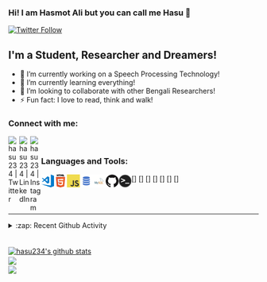 ### Hi! I am Hasmot Ali but you can call me Hasu 👋
[![Twitter Follow](https://img.shields.io/twitter/follow/last_train_23?color=1DA1F2&logo=twitter&style=for-the-badge)](https://twitter.com/intent/follow?original_referer=https%3A%2F%2Fgithub.com%2Fhasu234&screen_name=hasu234)

## I'm a Student, Researcher and Dreamers!

- 🔭 I’m currently working on a Speech Processing Technology!
- 🌱 I’m currently learning everything!
- 👯 I’m looking to collaborate with other Bengali Researchers!
- ⚡ Fun fact: I love to read, think and walk!


### Connect with me:

[<img align="left" alt="hasu234 | Twitter" width="22px" src="https://cdn.jsdelivr.net/npm/simple-icons@v3/icons/twitter.svg" />][twitter]
[<img align="left" alt="hasu234 | LinkedIn" width="22px" src="https://cdn.jsdelivr.net/npm/simple-icons@v3/icons/linkedin.svg" />][linkedin]
[<img align="left" alt="hasu234 | Instagram" width="22px" src="https://cdn.jsdelivr.net/npm/simple-icons@v3/icons/instagram.svg" />][instagram]

<br />

### Languages and Tools:

[<img align="left" alt="Visual Studio Code" width="26px" src="https://raw.githubusercontent.com/github/explore/80688e429a7d4ef2fca1e82350fe8e3517d3494d/topics/visual-studio-code/visual-studio-code.png" />]
[<img align="left" alt="HTML5" width="26px" src="https://raw.githubusercontent.com/github/explore/80688e429a7d4ef2fca1e82350fe8e3517d3494d/topics/html/html.png" />]
[<img align="left" alt="JavaScript" width="26px" src="https://raw.githubusercontent.com/github/explore/80688e429a7d4ef2fca1e82350fe8e3517d3494d/topics/javascript/javascript.png" />]
[<img align="left" alt="SQL" width="26px" src="https://raw.githubusercontent.com/github/explore/80688e429a7d4ef2fca1e82350fe8e3517d3494d/topics/sql/sql.png" />]
[<img align="left" alt="MySQL" width="26px" src="https://raw.githubusercontent.com/github/explore/80688e429a7d4ef2fca1e82350fe8e3517d3494d/topics/mysql/mysql.png" />]
[<img align="left" alt="GitHub" width="26px" src="https://raw.githubusercontent.com/github/explore/78df643247d429f6cc873026c0622819ad797942/topics/github/github.png" />]
[<img align="left" alt="Terminal" width="26px" src="https://raw.githubusercontent.com/github/explore/80688e429a7d4ef2fca1e82350fe8e3517d3494d/topics/terminal/terminal.png" />]

<br />
<br />

---


<details>
  <summary>:zap: Recent Github Activity</summary>
  
<!--START_SECTION:activity-->
1. ❗️ Closed issue [#1](https://github.com//hasu234/hasu234-vscode-theme/issues/1) in [hasu234/hasu234-vscode-theme](https://github.com//hasu234/hasu234-vscode-theme)
2. 🎉 Merged PR [#2](https://github.com//hasu234/hasu234-vscode-theme/pull/2) in [hasu234/hasu234-vscode-theme](https://github.com//hasu234/hasu234-vscode-theme)
3. 🗣 Commented on [#1](https://github.com//hasu234/hasu234-vscode-theme/issues/1) in [hasu234/hasu234-vscode-theme](https://github.com//hasu234/hasu234-vscode-theme)
4. 💪 Opened PR [#6](https://github.com//colbyfayock/50-projects-for-react-and-the-static-web/pull/6) in [colbyfayock/50-projects-for-react-and-the-static-web](https://github.com//colbyfayock/50-projects-for-react-and-the-static-web)
5. 🗣 Commented on [#249](https://github.com//abhisheknaiidu/awesome-github-profile-readme/issues/249) in [abhisheknaiidu/awesome-github-profile-readme](https://github.com//abhisheknaiidu/awesome-github-profile-readme)
<!--END_SECTION:activity-->

</details>
<br />
<br />

<a href="https://github.com/hasu234">
  <img align="center" src="https://github-readme-stats.anuraghazra1.vercel.app/api?username=hasu234&show_icons=true&include_all_commits=true&theme=radical" alt="hasu234's github stats" />
</a>
<br />

<a href="https://github.com/hasu234">
  <!-- Change the `github-readme-stats.anuraghazra1.vercel.app` to `github-readme-stats.vercel.app`  -->
  <img align="center" src="https://github-readme-stats.vercel.app/api/top-langs/?username=hasu234&layout=compact&theme=radical" />
</a>
<br />
<a href="https://github.com/hasu234">
  <!-- Change the `github-readme-stats.anuraghazra1.vercel.app` to `github-readme-stats.vercel.app`  -->
  <img align="center" src="https://github-readme-stats.vercel.app/api/pin/?username=hasu234&repo=github-readme-stats&theme=radical" />
</a>    

<!--
<details>
  <summary>:zap: Github Stats</summary>
  <img align="left" alt="hasu234's Github Stats" src="https://github-readme-stats.vercel.app/api?username=hasu234&show_icons=true&theme=radical&count_private=true&hide_border=true" />
</details>
<details>
  <summary>:zap: Repo Card</summary>
  [![ReadMe Card](https://github-readme-stats.vercel.app/api/pin/?username=hasu234&repo=github-readme-stats&theme=algolia)](https://github.com/anuraghazra/github-readme-stats)
</details>
<details>
  <summary>:zap: Most Used Language</summary>
  [![Top Langs](https://github-readme-stats.vercel.app/api/top-langs/?username=hasu234&layout=compact)](https://github.com/anuraghazra/github-readme-stats)
</details>
-->

[twitter]: https://twitter.com/last_train_23
[instagram]: https://www.instagram.com/last.train.23
[linkedin]: https://www.linkedin.com/in/hasmot-ali-hasu-29327b152/

